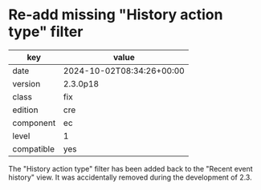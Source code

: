[//]: # (werk v2)
# Re-add missing "History action type" filter

key        | value
---------- | ---
date       | 2024-10-02T08:34:26+00:00
version    | 2.3.0p18
class      | fix
edition    | cre
component  | ec
level      | 1
compatible | yes

The "History action type" filter has been added back to the "Recent event
history" view. It was accidentally removed during the development of 2.3.
